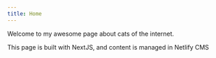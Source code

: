 ```yaml
---
title: Home
---
```


Welcome to my awesome page about cats of the internet.

This page is built with NextJS, and content is managed in Netlify CMS
